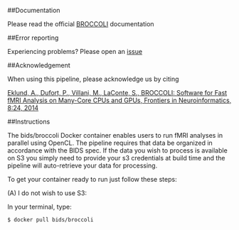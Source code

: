 ##Documentation

Please read the official [BROCCOLI](https://github.com/wanderine/BROCCOLI/raw/master/documentation/broccoli.pdf) documentation

##Error reporting

Experiencing problems? Please open an [issue](https://github.com/wanderine/BROCCOLI/issues/new)

##Acknowledgement

When using this pipeline, please acknowledge us by citing 

[Eklund, A., Dufort, P., Villani, M., LaConte, S., BROCCOLI: Software for Fast fMRI Analysis on Many-Core CPUs and GPUs, Frontiers in Neuroinformatics, 8:24, 2014](http://journal.frontiersin.org/Journal/10.3389/fninf.2014.00024/abstract)

##Instructions

The bids/broccoli Docker container enables users to run fMRI analyses in parallel using OpenCL. The pipeline requires that data be organized in accordance with the BIDS spec. If the data you wish to process is available on S3 you simply need to provide your s3 credentials at build time and the pipeline will auto-retrieve your data for processing.

To get your container ready to run just follow these steps:

(A) I do not wish to use S3:

In your terminal, type:

```{bash}
$ docker pull bids/broccoli
```
